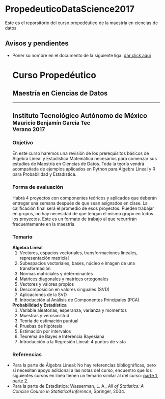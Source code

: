 # PropedeuticoDataScience2017
Este es el reporsitorio del curso propedéutico de la maestría en ciencias de datos

## Avisos y pendientes

* Poner su nombre en el documento de la siguiente liga: [dar click aqui](https://docs.google.com/spreadsheets/d/1RtzFZ73s80qoZVTVfJCsHzei0hkLeEyv179NqUZ9uD0/edit?usp=sharing)


  <h1>Curso Propedéutico</h1>
  <h2>Maestría en Ciencias de Datos</h2>
  <hr/>
  <h2>Instituto Tecnológico Autónomo de México<br/><small>
    Mauricio Benjamín García Tec</small><br/><small>Verano 2017</small></h3>
    <h3> Objetivo</h3>
    <p>
      En este curso haremos una revisión de los prerequisitos básicos de Álgebra Lineal y Estadística Matemática necesarios para comenzar sus estudios de Maestría en Ciencias de Datos. Toda la teoría vendrá acompañada de ejemplos aplicados en Python para Álgebra Lineal y R para Probabilidad y Estadística.
    </p>
    <h3>Forma de evaluación</h3>
    <p>
      Habrá 4 proyectos con componentes teóricos y aplicados que deberán entregar una semana después de que sean asignados en clase. La calificación final será el promedio de esos proyectos. Pueden trabajar en grupos, no hay necesidad de que tengan el mismo grupo en todos los proyectos. Este es un formato de trabajo al que recurrirán frecuentemente en la maestría.
    </p>
    <h3>Temario</h3>
    <strong>Álgebra Lineal</strong>
    <ol>
      <li>Vectores, espacios vectoriales, transformaciones lineales, representación matricial</li>
      <li>Subespacios vectoriales, bases, núcleo e imagen de una transformación</li>
      <li>Normas matriciales y determinantes</li>
      <li>Matrices diagonales y matrices ortogonales</li>
      <li>Vectores y valores propios</li>
      <li>Descomposición en valores singuales (SVD)</li>
      <li>Aplicaciones de la SVD</li>
      <li>Introducción al Análisis de Componentes Principales (PCA)</li>
    </ol>
    <strong>Probabilidad y Estadística</strong>
    <ol>
       <li>Variable aleatorias, esperanza, varianza y momentos</li> 
       <li>Muestras y verosimilitud</li>
       <li>Teoría de estimación puntual</li>
       <li>Pruebas de hipótesis</li>      
       <li>Estimación por intervalos</li>
       <li>Teorema de Bayes e Inferencia Bayesiana</li>
       <li>Introducción a la Regresión Lineal: 4 puntos de vista</li>
    </ol>
    <h3>Referencias</h3>
    <ui>
      <li>Para la parte de Álgebra Lineal: No hay referencias bibliográficas, pero si necesitan apoyo adicional a las notas del curso, encuentro que los siguientes cursos en línea tienen un temario similar al del curso: <a href="http://tinyurl.com/y77qyt8h">parte 1</a>, <a href="http://tinyurl.com/yd6mv977">parte 2</a>.</li>
      <li>Para la parte de Estadística: Wasserman, L. A., <em>All of Statistics: A Concise Course in Statistical Inference</em>, Springer, 2004.</li>
    </ui>